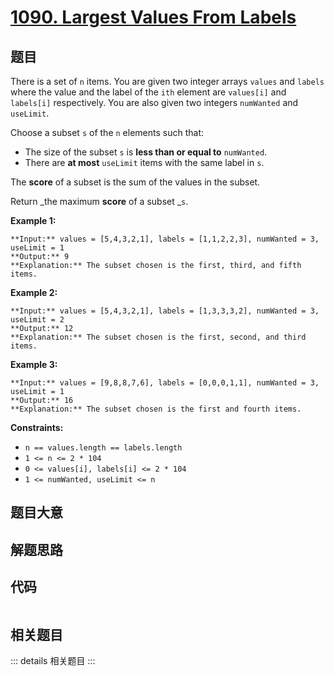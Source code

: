 # [1090. Largest Values From Labels](https://leetcode.com/problems/largest-values-from-labels)

## 题目

There is a set of `n` items. You are given two integer arrays `values` and
`labels` where the value and the label of the `ith` element are `values[i]`
and `labels[i]` respectively. You are also given two integers `numWanted` and
`useLimit`.

Choose a subset `s` of the `n` elements such that:

  * The size of the subset `s` is **less than or equal to** `numWanted`.
  * There are **at most** `useLimit` items with the same label in `s`.

The **score** of a subset is the sum of the values in the subset.

Return _the maximum **score** of a subset _`s`.



**Example 1:**

    
    
    **Input:** values = [5,4,3,2,1], labels = [1,1,2,2,3], numWanted = 3, useLimit = 1
    **Output:** 9
    **Explanation:** The subset chosen is the first, third, and fifth items.
    

**Example 2:**

    
    
    **Input:** values = [5,4,3,2,1], labels = [1,3,3,3,2], numWanted = 3, useLimit = 2
    **Output:** 12
    **Explanation:** The subset chosen is the first, second, and third items.
    

**Example 3:**

    
    
    **Input:** values = [9,8,8,7,6], labels = [0,0,0,1,1], numWanted = 3, useLimit = 1
    **Output:** 16
    **Explanation:** The subset chosen is the first and fourth items.
    



**Constraints:**

  * `n == values.length == labels.length`
  * `1 <= n <= 2 * 104`
  * `0 <= values[i], labels[i] <= 2 * 104`
  * `1 <= numWanted, useLimit <= n`


## 题目大意

## 解题思路

## 代码

```javascript

```

## 相关题目

::: details 相关题目
:::
